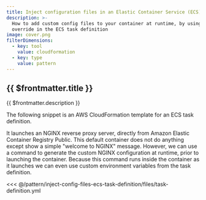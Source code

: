```yaml
---
title: Inject configuration files in an Elastic Container Service (ECS) task definition
description: >-
  How to add custom config files to your container at runtime, by using a command
  override in the ECS task definition
image: cover.png
filterDimensions:
  - key: tool
    value: cloudformation
  - key: type
    value: pattern
---
```


## {{ $frontmatter.title }}

{{ $frontmatter.description }}

The following snippet is an AWS CloudFormation template for an ECS task definition.

It launches an NGINX reverse proxy server, directly from Amazon Elastic Container Registry Public. This default container does not do anything except show a simple
"welcome to NGINX" message. However, we can use a command to generate the custom NGINX configuration at runtime, prior to launching the container. Because this command runs inside the container as it launches we can even use custom environment variables
from the task definition.

<<< @/pattern/inject-config-files-ecs-task-definition/files/task-definition.yml

